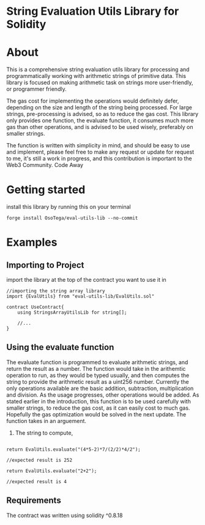 # String Evaluation Utils Library for Solidity

# About
This is a comprehensive string evaluation utils library for processing and programmatically working with arithmetic strings of primitive data. This library is focused on making arithmetic task on strings more user-friendly, or programmer friendly.

The gas cost for implementing the operations would definitely defer, depending on the size and length of the string being processed. For large strings, pre-processing is advised, so as to reduce the gas cost. This library only provides one function, the evaluate function, it consumes much more gas than other operations, and is advised to be used wisely, preferably on smaller strings.

The function is written with simplicity in mind, and should be easy to use and implement, please feel free to make any request or update for request to me, it's still a work in progress, and this contribution is important to the Web3 Community. Code Away  


# Getting started
install this library by running this on your terminal
```foundry
forge install OsoTega/eval-utils-lib --no-commit
```

# Examples
## Importing to Project
import the library at the top of the contract you want to use it in
```solidity
//importing the string array library
import {EvalUtils} from "eval-utils-lib/EvalUtils.sol"

contract UseContract{
    using StringsArrayUtilsLib for string[];

    //...
}
```

## Using the evaluate function
The evaluate function is programmed to evaluate arithmetic strings, and return the result as a number. The function would take in the arithemtic operation to run, as they would be typed usually, and then computes the string to provide the arithmetic result as a uint256 number. Currently the only operations available are the basic addition, subtraction, multiplication and division. As the usage progresses, other operations would be added. As stated earlier in the introduction, this function is to be used carefully with smaller strings, to reduce the gas cost, as it can easily cost to much gas. Hopefully the gas optimization would be solved in the next update. The function takes in an arguement.
1. The string to compute,

```solidity

return EvalUtils.evaluate("(4*5-2)*7/(2/2)*4/2");

//expected result is 252

return EvalUtils.evaluate("2+2");

//expected result is 4
```

## Requirements
The contract was written using solidity ^0.8.18

